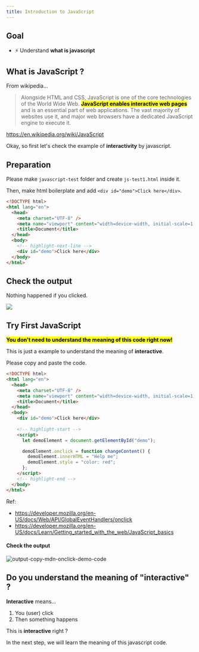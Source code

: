 ```yaml
---
title: Introduction to JavaScript
---
```


## Goal
- ⚡ Understand **what is javascript**

## What is JavaScript ?

From wikipedia...

> Alongside HTML and CSS, JavaScript is one of the core technologies of the World Wide Web. **<mark>JavaScript enables interactive web pages</mark>** and is an essential part of web applications. The vast majority of websites use it, and major web browsers have a dedicated JavaScript engine to execute it.

https://en.wikipedia.org/wiki/JavaScript

Okay, so first let's check the example of **interactivity** by javascript.

## Preparation

Please make `javascript-test` folder and create `js-test1.html` inside it.

Then, make html boilerplate and add `<div id="demo">Click here</div>`.

```html title="javascript-test/js-test1.html"
<!DOCTYPE html>
<html lang="en">
  <head>
    <meta charset="UTF-8" />
    <meta name="viewport" content="width=device-width, initial-scale=1.0" />
    <title>Document</title>
  </head>
  <body>
    <!-- highlight-next-line -->
    <div id="demo">Click here</div>
  </body>
</html>
```

## Check the output
Nothing happened if you clicked.

![](https://coderhackers-1304676641.cos.ap-tokyo.myqcloud.com/20200524_160844.gif)

## Try First JavaScript


**<mark>You don't need to understand the meaning of this code right now!</mark>**

This is just a example to understand the meaning of **interactive**.

Please copy and paste the code.

```html title="js-test1.html"
<!DOCTYPE html>
<html lang="en">
  <head>
    <meta charset="UTF-8" />
    <meta name="viewport" content="width=device-width, initial-scale=1.0" />
    <title>Document</title>
  </head>
  <body>
    <div id="demo">Click here</div>
    
    <!-- highlight-start -->
    <script>
      let demoElement = document.getElementById("demo");

      demoElement.onclick = function changeContent() {
        demoElement.innerHTML = "Help me";
        demoElement.style = "color: red";
      };
    </script>
    <!-- highlight-end -->
  </body>
</html>
```

Ref:
- https://developer.mozilla.org/en-US/docs/Web/API/GlobalEventHandlers/onclick
- https://developer.mozilla.org/en-US/docs/Learn/Getting_started_with_the_web/JavaScript_basics


#### Check the output
![output-copy-mdn-onclick-demo-code](https://coderhackers-1304676641.cos.ap-tokyo.myqcloud.com/20200524_121803.gif)

## Do you understand the meaning of **"interactive"** ?
**Interactive** means...

1. You (user) click
2. Then something happens

This is **interactive** right ?

In the next step, we will learn the meaning of this javascript code.
